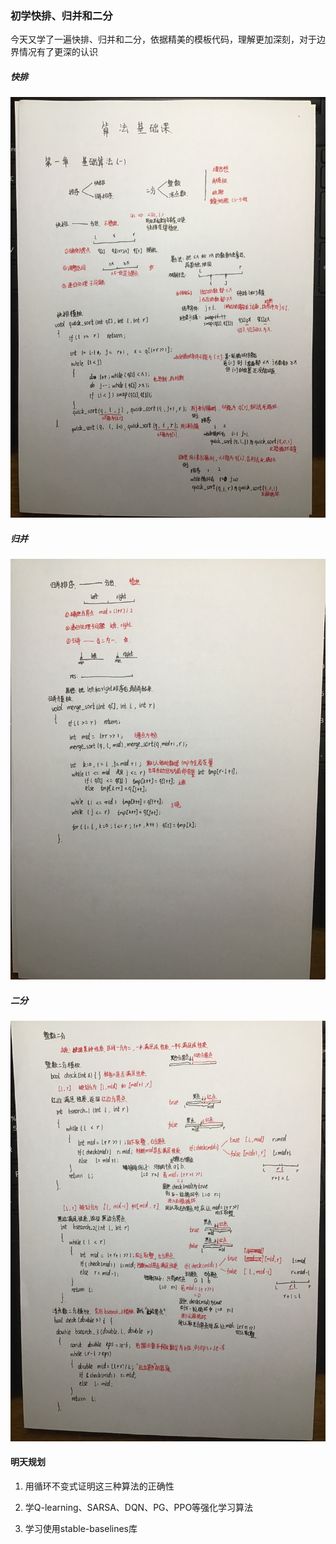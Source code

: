 ### 初学快排、归并和二分

​	今天又学了一遍快排、归并和二分，依据精美的模板代码，理解更加深刻，对于边界情况有了更深的认识



##### 快排

![快排](./快排.png)



##### 归并

![归并](./归并.png)



##### 二分

![二分](二分.png)



#### 明天规划

1. 用循环不变式证明这三种算法的正确性

2. 学Q-learning、SARSA、DQN、PG、PPO等强化学习算法

3. 学习使用stable-baselines库


